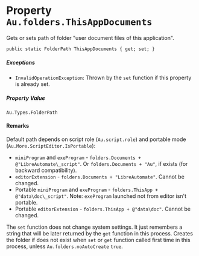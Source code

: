 # Property `Au.folders.ThisAppDocuments`

Gets or sets path of folder "user document files of this application".

```
public static FolderPath ThisAppDocuments { get; set; }
```

##### Exceptions

- `InvalidOperationException`:
    Thrown by the `set` function if this property is already set.

##### Property Value

`Au.Types.FolderPath`

#### Remarks

Default path depends on script role (`Au.script.role`) and portable mode (`Au.More.ScriptEditor.IsPortable`):

- `miniProgram` and `exeProgram` - `folders.Documents + @"LibreAutomate\_script"`. Or `folders.Documents + "Au"`, if exists (for backward compatibility).
- `editorExtension` - `folders.Documents + "LibreAutomate"`. Cannot be changed.
- Portable `miniProgram` and `exeProgram` - `folders.ThisApp + @"data\doc\_script"`. Note: `exeProgram` launched not from editor isn't portable.
- Portable `editorExtension` - `folders.ThisApp + @"data\doc"`. Cannot be changed.

The `set` function does not change system settings. It just remembers a string that will be later returned by the `get` function in this process. Creates the folder if does not exist when `set` or `get` function called first time in this process, unless `Au.folders.noAutoCreate` `true`.